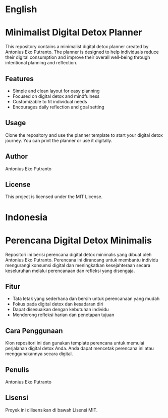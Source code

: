 # English

# Minimalist Digital Detox Planner

This repository contains a minimalist digital detox planner created by Antonius Eko Putranto. The planner is designed to help individuals reduce their digital consumption and improve their overall well-being through intentional planning and reflection.

## Features

- Simple and clean layout for easy planning
- Focused on digital detox and mindfulness
- Customizable to fit individual needs
- Encourages daily reflection and goal setting

## Usage

Clone the repository and use the planner template to start your digital detox journey. You can print the planner or use it digitally.

## Author

Antonius Eko Putranto

## License

This project is licensed under the MIT License.

# Indonesia

# Perencana Digital Detox Minimalis

Repositori ini berisi perencana digital detox minimalis yang dibuat oleh Antonius Eko Putranto. Perencana ini dirancang untuk membantu individu mengurangi konsumsi digital dan meningkatkan kesejahteraan secara keseluruhan melalui perencanaan dan refleksi yang disengaja.

## Fitur

- Tata letak yang sederhana dan bersih untuk perencanaan yang mudah
- Fokus pada digital detox dan kesadaran diri
- Dapat disesuaikan dengan kebutuhan individu
- Mendorong refleksi harian dan penetapan tujuan

## Cara Penggunaan

Klon repositori ini dan gunakan template perencana untuk memulai perjalanan digital detox Anda. Anda dapat mencetak perencana ini atau menggunakannya secara digital.

## Penulis

Antonius Eko Putranto

## Lisensi

Proyek ini dilisensikan di bawah Lisensi MIT.